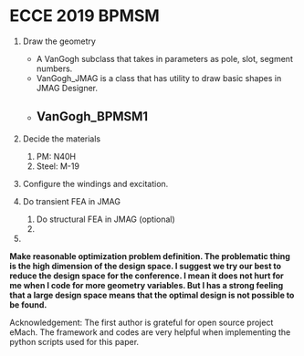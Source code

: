 # ECCE 2019 BPMSM

1. Draw the geometry

    - A VanGogh subclass that takes in parameters as pole, slot, segment numbers.
    - VanGogh_JMAG is a class that has utility to draw basic shapes in JMAG Designer.
    - VanGogh_BPMSM1
        - 

2. Decide the materials

    1. PM: N40H
    2. Steel: M-19

3. Configure the windings and excitation.

4. Do transient FEA in JMAG

    1. Do structural FEA in JMAG (optional)
    2. 

5. 

    
   
   

**Make reasonable optimization problem definition. The problematic thing is the high dimension of the design space. I suggest we try our best to reduce the design space for the conference. I mean it does not hurt for me when I code for more geometry variables. But I has a strong feeling that a large design space means that the optimal design is not possible to be found.**























Acknowledgement: The first author is grateful for open source project eMach. The framework and codes are very helpful when implementing the python scripts used for this paper.



